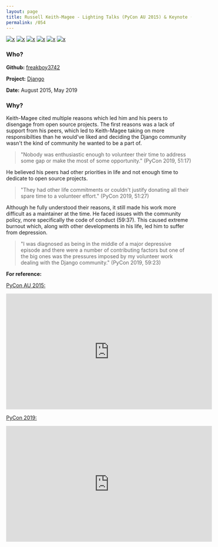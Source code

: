 ```yaml
---
layout: page
title: Russell Keith-Magee - Lighting Talks (PyCon AU 2015) & Keynote (PyCon 2019)
permalink: /054
---
```


[![x](https://img.shields.io/badge/-Lack%20of%20Support-e2062c)](/#LOS) [![x](https://img.shields.io/badge/-Not%20Enough%20Time-orange)](/#NETE) [![x](https://img.shields.io/badge/-Policy%20Disagreements-purple)](/#PolicyD) [![x](https://img.shields.io/badge/-Health%20Reasons-5D3FD3)](/#HR) [![x](https://img.shields.io/badge/-Not%20Enough%20Time%20(Internal)-darkblue)](/#NETI) [![x](https://img.shields.io/badge/-Self--doubt-013ADF)](/#SD)

### Who?

**Github:** [freakboy3742](https://github.com/freakboy3742)

**Project:** [Django](https://github.com/django/django)

**Date:** August 2015, May 2019

### Why?

Keith-Magee cited multiple reasons which led him and his peers to disengage from open source projects. The first reasons was a lack of support from his peers, which led to Keith-Magee taking on more responsibilties than he would've liked and deciding the Django community wasn't the kind of community he wanted to be a part of.

> "Nobody was enthusiastic enough to volunteer their time to address some gap or make the most of some opportunity." (PyCon 2019, 51:17)

He believed his peers had other priorities in life and not enough time to dedicate to open source projects.

> "They had other life commitments or couldn't justify donating all their spare time to a volunteer effort." (PyCon 2019, 51:27)

Although he fully understood their reasons, it still made his work more difficult as a maintainer at the time. He faced issues with the community policy, more specifically the code of conduct (59:37). This caused extreme burnout which, along with other developments in his life, led him to suffer from depression.

>  "I was diagnosed as being in the middle of a major depressive episode and there were a number of contributing factors but one of the big ones was the pressures imposed by my volunteer work dealing with the Django community." (PyCon 2019, 59:23)

**For reference:**

<u>PyCon AU 2015:</u>
<iframe width="560" height="315" src="https://www.youtube.com/embed/MIRTtmjAKEw?start=580" title="YouTube video player" frameborder="0" allow="accelerometer; autoplay; clipboard-write; encrypted-media; gyroscope; picture-in-picture" allowfullscreen></iframe> 


<u>PyCon 2019:</u>
<iframe width="560" height="315" src="https://www.youtube.com/embed/ftP5BQh1-YM?start=3077" title="YouTube video player" frameborder="0" allow="accelerometer; autoplay; clipboard-write; encrypted-media; gyroscope; picture-in-picture" allowfullscreen></iframe>

